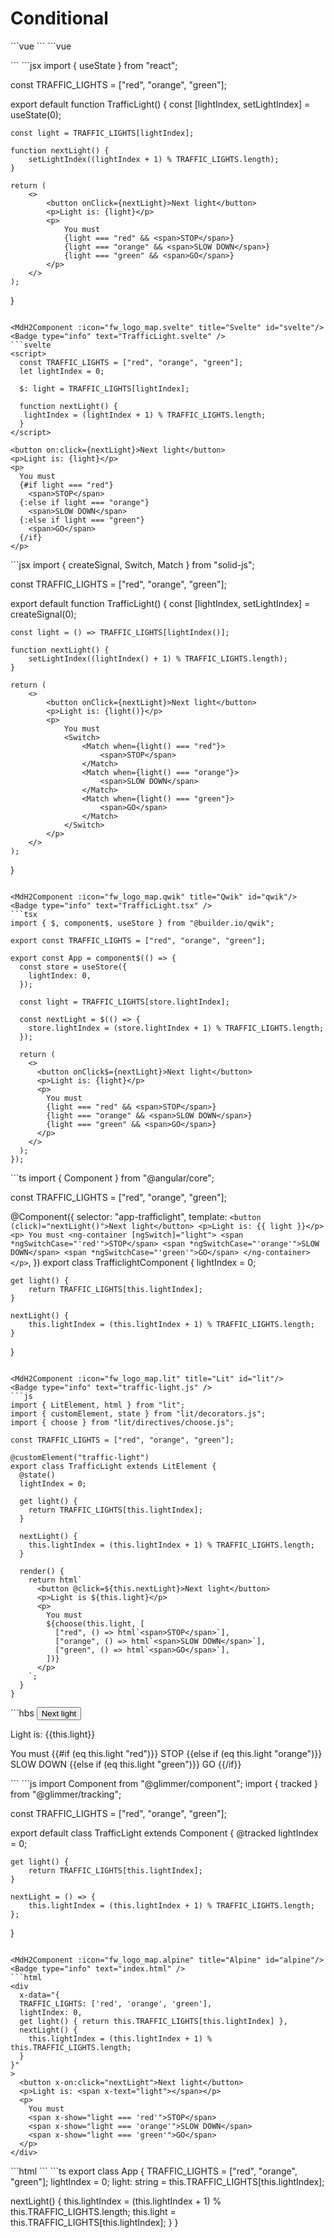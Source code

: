 # Conditional

<script setup>
import { fw_logo_map } from '../common/config';
import MdH2Component from '../components/MdH2Component.vue'
</script>

<MdH2Component :icon="fw_logo_map.vue" title="Vue2" id="vue2"/>
<Badge type="info" text="TrafficLight.vue" />
```vue
<script>
export default {
  data() {
    return {
      TRAFFIC_LIGHTS: ["red", "orange", "green"],
      lightIndex: 0,
    };
  },
  computed: {
    light() {
      return this.TRAFFIC_LIGHTS[this.lightIndex];
    },
  },
  methods: {
    nextLight() {
      this.lightIndex = (this.lightIndex + 1) % this.TRAFFIC_LIGHTS.length;
    },
  },
};
</script>

<template>
  <div>
    <button @click="nextLight">Next light</button>
    <p>Light is: {{ light }}</p>
    <p>
      You must
      <span v-if="light === 'red'">STOP</span>
      <span v-else-if="light === 'orange'">SLOW DOWN</span>
      <span v-else-if="light === 'green'">GO</span>
    </p>
  </div>
</template>
```

<MdH2Component :icon="fw_logo_map.vue" title="Vue3" id="vue3"/>
<Badge type="info" text="TrafficLight.vue" />
```vue
<script setup>
import { ref, computed } from "vue";
const TRAFFIC_LIGHTS = ["red", "orange", "green"];
const lightIndex = ref(0);

const light = computed(() => TRAFFIC_LIGHTS[lightIndex.value]);

function nextLight() {
lightIndex.value = (lightIndex.value + 1) % TRAFFIC_LIGHTS.length;
}
</script>

<template>
  <button @click="nextLight">Next light</button>
  <p>Light is: {{ light }}</p>
  <p>
    You must
    <span v-if="light === 'red'">STOP</span>
    <span v-else-if="light === 'orange'">SLOW DOWN</span>
    <span v-else-if="light === 'green'">GO</span>
  </p>
</template>
```

<MdH2Component :icon="fw_logo_map.react" title="React" id="react"/>
<Badge type="info" text="TrafficLight.jsx" />
```jsx
import { useState } from "react";

const TRAFFIC_LIGHTS = ["red", "orange", "green"];

export default function TrafficLight() {
    const [lightIndex, setLightIndex] = useState(0);

    const light = TRAFFIC_LIGHTS[lightIndex];

    function nextLight() {
        setLightIndex((lightIndex + 1) % TRAFFIC_LIGHTS.length);
    }

    return (
        <>
            <button onClick={nextLight}>Next light</button>
            <p>Light is: {light}</p>
            <p>
                You must
                {light === "red" && <span>STOP</span>}
                {light === "orange" && <span>SLOW DOWN</span>}
                {light === "green" && <span>GO</span>}
            </p>
        </>
    );
}
```

<MdH2Component :icon="fw_logo_map.svelte" title="Svelte" id="svelte"/>
<Badge type="info" text="TrafficLight.svelte" />
```svelte
<script>
  const TRAFFIC_LIGHTS = ["red", "orange", "green"];
  let lightIndex = 0;

  $: light = TRAFFIC_LIGHTS[lightIndex];

  function nextLight() {
   lightIndex = (lightIndex + 1) % TRAFFIC_LIGHTS.length;
  }
</script>

<button on:click={nextLight}>Next light</button>
<p>Light is: {light}</p>
<p>
  You must
  {#if light === "red"}
    <span>STOP</span>
  {:else if light === "orange"}
    <span>SLOW DOWN</span>
  {:else if light === "green"}
    <span>GO</span>
  {/if}
</p>
```

<MdH2Component :icon="fw_logo_map.solidJS" title="SolidJS" id="solidJS"/>
<Badge type="info" text="TrafficLight.jsx" />
```jsx
import { createSignal, Switch, Match } from "solid-js";

const TRAFFIC_LIGHTS = ["red", "orange", "green"];

export default function TrafficLight() {
    const [lightIndex, setLightIndex] = createSignal(0);

    const light = () => TRAFFIC_LIGHTS[lightIndex()];

    function nextLight() {
        setLightIndex((lightIndex() + 1) % TRAFFIC_LIGHTS.length);
    }

    return (
        <>
            <button onClick={nextLight}>Next light</button>
            <p>Light is: {light()}</p>
            <p>
                You must
                <Switch>
                    <Match when={light() === "red"}>
                        <span>STOP</span>
                    </Match>
                    <Match when={light() === "orange"}>
                        <span>SLOW DOWN</span>
                    </Match>
                    <Match when={light() === "green"}>
                        <span>GO</span>
                    </Match>
                </Switch>
            </p>
        </>
    );
}
```

<MdH2Component :icon="fw_logo_map.qwik" title="Qwik" id="qwik"/>
<Badge type="info" text="TrafficLight.tsx" />
```tsx
import { $, component$, useStore } from "@builder.io/qwik";

export const TRAFFIC_LIGHTS = ["red", "orange", "green"];

export const App = component$(() => {
  const store = useStore({
    lightIndex: 0,
  });

  const light = TRAFFIC_LIGHTS[store.lightIndex];

  const nextLight = $(() => {
    store.lightIndex = (store.lightIndex + 1) % TRAFFIC_LIGHTS.length;
  });

  return (
    <>
      <button onClick$={nextLight}>Next light</button>
      <p>Light is: {light}</p>
      <p>
        You must
        {light === "red" && <span>STOP</span>}
        {light === "orange" && <span>SLOW DOWN</span>}
        {light === "green" && <span>GO</span>}
      </p>
    </>
  );
});
```

<MdH2Component :icon="fw_logo_map.angular" title="Angular" id="angular"/>
<Badge type="info" text="trafficlight.component.ts" />
```ts
import { Component } from "@angular/core";

const TRAFFIC_LIGHTS = ["red", "orange", "green"];

@Component({
    selector: "app-trafficlight",
    template: `
        <button (click)="nextLight()">Next light</button>
        <p>Light is: {{ light }}</p>
        <p>
            You must
            <ng-container [ngSwitch]="light">
                <span *ngSwitchCase="'red'">STOP</span>
                <span *ngSwitchCase="'orange'">SLOW DOWN</span>
                <span *ngSwitchCase="'green'">GO</span>
            </ng-container>
        </p>
    `,
})
export class TrafficlightComponent {
    lightIndex = 0;

    get light() {
        return TRAFFIC_LIGHTS[this.lightIndex];
    }

    nextLight() {
        this.lightIndex = (this.lightIndex + 1) % TRAFFIC_LIGHTS.length;
    }
}
```

<MdH2Component :icon="fw_logo_map.lit" title="Lit" id="lit"/>
<Badge type="info" text="traffic-light.js" />
```js
import { LitElement, html } from "lit";
import { customElement, state } from "lit/decorators.js";
import { choose } from "lit/directives/choose.js";

const TRAFFIC_LIGHTS = ["red", "orange", "green"];

@customElement("traffic-light")
export class TrafficLight extends LitElement {
  @state()
  lightIndex = 0;

  get light() {
    return TRAFFIC_LIGHTS[this.lightIndex];
  }

  nextLight() {
    this.lightIndex = (this.lightIndex + 1) % TRAFFIC_LIGHTS.length;
  }

  render() {
    return html`
      <button @click=${this.nextLight}>Next light</button>
      <p>Light is ${this.light}</p>
      <p>
        You must
        ${choose(this.light, [
          ["red", () => html`<span>STOP</span>`],
          ["orange", () => html`<span>SLOW DOWN</span>`],
          ["green", () => html`<span>GO</span>`],
        ])}
      </p>
    `;
  }
}
```

<MdH2Component :icon="fw_logo_map.ember" title="Ember" id="ember"/>
<Badge type="info" text="traffic-light.hbs" />
```hbs
<button {{on "click" this.nextLight}}>Next light</button>
<p>Light is: {{this.light}}</p>
<p>
  You must
  {{#if (eq this.light "red")}}
    STOP
  {{else if (eq this.light "orange")}}
    SLOW DOWN
  {{else if (eq this.light "green")}}
    GO
  {{/if}}
</p>
```
<Badge type="info" text="traffic-light.js" />
```js
import Component from "@glimmer/component";
import { tracked } from "@glimmer/tracking";

const TRAFFIC_LIGHTS = ["red", "orange", "green"];

export default class TrafficLight extends Component {
    @tracked lightIndex = 0;

    get light() {
        return TRAFFIC_LIGHTS[this.lightIndex];
    }

    nextLight = () => {
        this.lightIndex = (this.lightIndex + 1) % TRAFFIC_LIGHTS.length;
    };
}
```

<MdH2Component :icon="fw_logo_map.alpine" title="Alpine" id="alpine"/>
<Badge type="info" text="index.html" />
```html
<div
  x-data="{
  TRAFFIC_LIGHTS: ['red', 'orange', 'green'],
  lightIndex: 0,
  get light() { return this.TRAFFIC_LIGHTS[this.lightIndex] },
  nextLight() {
    this.lightIndex = (this.lightIndex + 1) % this.TRAFFIC_LIGHTS.length;
  }
}"
>
  <button x-on:click="nextLight">Next light</button>
  <p>Light is: <span x-text="light"></span></p>
  <p>
    You must
    <span x-show="light === 'red'">STOP</span>
    <span x-show="light === 'orange'">SLOW DOWN</span>
    <span x-show="light === 'green'">GO</span>
  </p>
</div>
```

<MdH2Component :icon="fw_logo_map.aurelia" title="Aurelia" id="aurelia"/>
<Badge type="info" text="traffic-light.html" />
```html
<template>
  <button click.trigger="nextLight()">Next light</button>
  <p>Light is: ${light}</p>
  <p>
    You must
    <span if.bind="light === 'red'">STOP</span>
    <span if.bind="light === 'orange'">SLOW DOWN</span>
    <span if.bind="light === 'green'">GO</span>
  </p>
</template>
```
<Badge type="info" text="traffic-light.ts" />
```ts
export class App {
  TRAFFIC_LIGHTS = ["red", "orange", "green"];
  lightIndex = 0;
  light: string = this.TRAFFIC_LIGHTS[this.lightIndex];

  nextLight() {
   this.lightIndex = (this.lightIndex + 1) % this.TRAFFIC_LIGHTS.length;
   this.light = this.TRAFFIC_LIGHTS[this.lightIndex];
  }
}
```